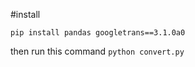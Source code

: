 #install

``` pip install pandas googletrans==3.1.0a0 ```

then run this command ``` python convert.py ```


